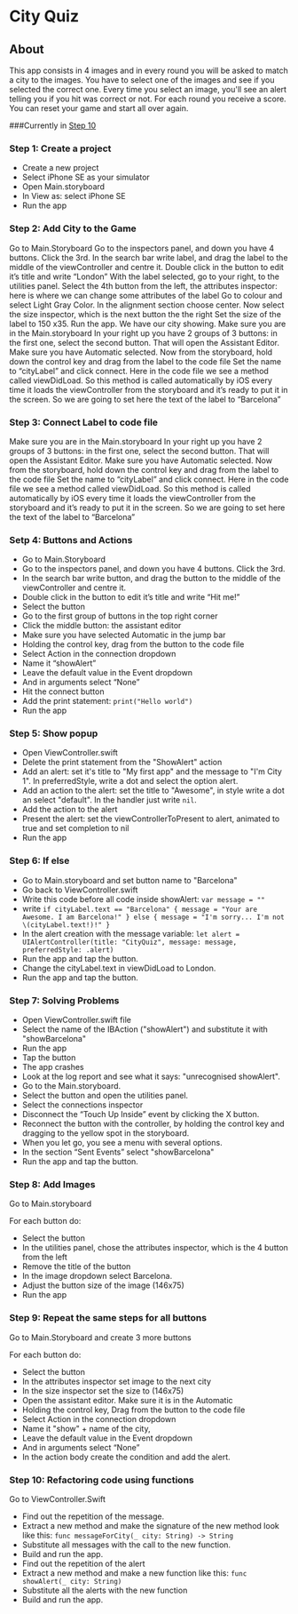 # City Quiz

## About
This app consists in 4 images and in every round you will be asked to match a city to the images. 
You have to select one of the images and see if you selected the correct one. 
Every time you select an image, you'll see an alert telling you if you hit was correct or not. 
For each round you receive a score. 
You can reset your game and start all over again.

###Currently in 
[Step 10](#step-10:-refactoring-code-using-functions)

### Step 1: Create a project
 - Create a new project 
 - Select iPhone SE as your simulator
 - Open Main.storyboard
 - In View as: select iPhone SE
 - Run the app

### Step 2: Add City to the Game 
Go to Main.Storyboard
Go to the inspectors panel, and down you have 4 buttons. Click the 3rd.
In the search bar write label, and drag the label to the middle of the viewController and centre it.
Double click in the button to edit it’s title and write “London”
With the label selected, go to your right, to the utilities panel.
Select the 4th button from the left, the attributes inspector: here is where we can change some attributes of the label
Go to colour and select Light Gray Color.
In the alignment section choose center.
Now select the size inspector, which is the next button the the right 
Set the size of the label to 150 x35.
Run the app. We have our city showing.
Make sure you are in the Main.storyboard
In your right up you have 2 groups of 3 buttons: in the first one, select the second button.
That will open the Assistant Editor. Make sure you have Automatic selected.
Now from the storyboard, hold down the control key and drag from the label to the code file
Set the name to “cityLabel” and click connect.
Here in the code file we see a method called viewDidLoad. So this method is called automatically by iOS every time it loads the viewController from the storyboard and it’s ready to put it in the screen.
So we are going to set here the text of the label to “Barcelona”

### Step 3: Connect Label to code file
Make sure you are in the Main.storyboard
In your right up you have 2 groups of 3 buttons: in the first one, select the second button.
That will open the Assistant Editor. Make sure you have Automatic selected.
Now from the storyboard, hold down the control key and drag from the label to the code file
Set the name to “cityLabel” and click connect.
Here in the code file we see a method called viewDidLoad. So this method is called automatically by iOS every time it loads the viewController from the storyboard and it’s ready to put it in the screen.
So we are going to set here the text of the label to “Barcelona”

### Setp 4: Buttons and Actions 
- Go to Main.Storyboard
- Go to the inspectors panel, and down you have 4 buttons. Click the 3rd.
- In the search bar write button, and drag the button to the middle of the viewController and centre it.
- Double click in the button to edit it’s title and write “Hit me!”
- Select the button
- Go to the first group of buttons in the top right corner 
- Click the middle button: the assistant editor
- Make sure you have selected Automatic in the jump bar
- Holding the control key, drag from the button to the code file
- Select Action in the connection dropdown
- Name it “showAlert”
- Leave the default value in the Event dropdown
- And in arguments select “None”
- Hit the connect button
- Add the print statement: ```print("Hello world")```
- Run the app

### Step 5: Show popup
- Open ViewController.swift
- Delete the print statement from the "ShowAlert" action
- Add an alert: set it's title to "My first app" and the message to "I'm City 1". In preferredStyle, write a dot and select the option alert.
- Add an action to the alert: set the title to "Awesome", in style write a dot an select "default". In the handler just write ```nil```.
- Add the action to the alert
- Present the alert: set the viewControllerToPresent to alert, animated to true and set completion to nil
- Run the app

### Step 6: If else
- Go to Main.storyboard and set button name to "Barcelona"
- Go back to ViewController.swift 
- Write this code before all code inside showAlert: ```var message = ""```
- write ```if cityLabel.text == "Barcelona" {
            message = "Your are Awesome. I am Barcelona!"
        } else {
            message = "I'm sorry... I'm not \(cityLabel.text!)!"
        }```
- In the alert creation with the message variable:
```let alert = UIAlertController(title: "CityQuiz", message: message, preferredStyle: .alert)```
- Run the app and tap the button.
- Change the cityLabel.text in viewDidLoad to London.
- Run the app and tap the button.

### Step 7: Solving Problems
- Open ViewController.swift file
- Select the name of the IBAction ("showAlert") and substitute it with "showBarcelona"
- Run the app
- Tap the button
- The app crashes
- Look at the log report and see what it says: "unrecognised showAlert".
- Go to the Main.storyboard. 
- Select the button and open the utilities panel.
- Select the connections inspector 
- Disconnect the “Touch Up Inside” event by clicking the X button.
- Reconnect the button with the controller, by holding the control key and dragging to the yellow spot in the storyboard. 
- When you let go, you see a menu with several options. 
- In the section “Sent Events” select "showBarcelona"
- Run the app and tap the button.

### Step 8: Add Images
Go to Main.storyboard

For each button do:
- Select the button
- In the utilities panel, chose the attributes inspector, which is the 4 button from the left
- Remove the title of the button
- In the image dropdown select Barcelona.
- Adjust the button size of the image (146x75)
- Run the app

### Step 9: Repeat the same steps for all buttons
Go to Main.Storyboard and create 3 more buttons

For each button do:
- Select the button
- In the attributes inspector set image to the next city
- In the size inspector set the size to (146x75)
- Open the assistant editor. Make sure it is in the Automatic
- Holding the control key, Drag from the button to the code file
- Select Action in the connection dropdown
- Name it "show" +  name of the city, 
- Leave the default value in the Event dropdown
- And in arguments select “None”
- In the action body create the condition and add the alert.

### Step 10: Refactoring code using functions
Go to ViewController.Swift

- Find out the repetition of the message.
- Extract a new method and make the signature of the new method look like this:
    ```func messageForCity(_ city: String) -> String```
- Substitute all messages with the call to the new function.
- Build and run the app.
- Find out the repetition of the alert
- Extract a new method and make a new function like this:
```func showAlert(_ city: String)```
- Substitute all the alerts with the new function
- Build and run the app.

